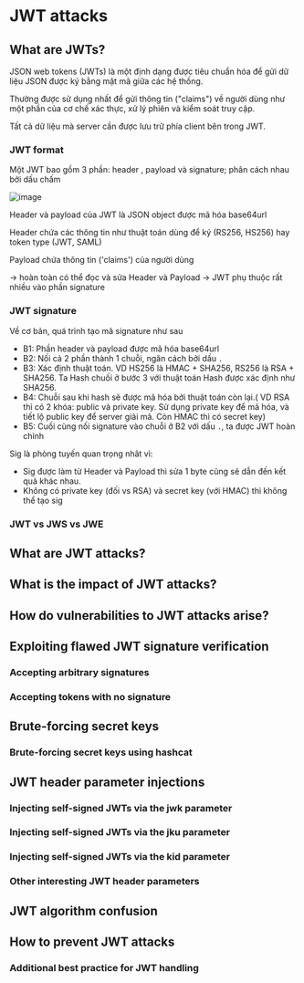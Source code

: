 # JWT attacks
## What are JWTs?
JSON web tokens (JWTs) là một định dạng được tiêu chuẩn hóa để gửi dữ liệu JSON được ký bằng mật mã giữa các hệ thống.

Thường được sử dụng nhất để gửi thông tin ("claims") về người dùng như một phần của cơ chế xác thực, xử lý phiên và kiểm soát truy cập.

Tất cả dữ liệu mà server cần được lưu trữ phía client bên trong JWT.
### JWT format
Một JWT bao gồm 3 phần: header , payload và signature; phân cách nhau bởi dấu chấm

![image](https://user-images.githubusercontent.com/97771705/232182661-62899c15-d09d-4640-b13c-665bde84bbf2.png)

Header và payload của JWT là JSON object được mã hóa base64url

Header chứa các thông tin như thuật toán dùng để ký (RS256, HS256) hay token type (JWT, SAML)

Payload chứa thông tin ('claims') của người dùng 

-> hoàn toàn có thể đọc và sửa Header và Payload -> JWT phụ thuộc rất nhiều vào phần signature
### JWT signature
Về cơ bản, quá trình tạo mã signature như sau
+ B1: Phần header và payload được mã hóa base64url
+ B2: Nối cả 2 phần thành 1 chuỗi, ngăn cách bởi dấu `.`
+ B3: Xác định thuật toán. VD HS256 là HMAC + SHA256, RS256 là RSA + SHA256. Ta Hash chuối ở bước 3 với thuật toán Hash được xác định như SHA256. 
+ B4: Chuỗi sau khi hash sẽ được mã hóa bởi thuật toán còn lại.( VD RSA thì có 2 khóa: public và private key. Sử dụng private key để mã hóa, và tiết lộ public key để server giải mã. Còn HMAC thì có secret key)
+ B5: Cuối cùng nối signature vào chuỗi ở B2 với dấu `.`, ta được JWT hoàn chỉnh

Sig là phòng tuyến quan trọng nhât vì:
+ Sig được làm từ Header và Payload thì sửa 1 byte cũng sẽ dẫn đến kết quả khác nhau. 
+ Không có private key (đối vs RSA) và secret key (với HMAC) thì không thể tạo sig 
### JWT vs JWS vs JWE

## What are JWT attacks?
## What is the impact of JWT attacks?
## How do vulnerabilities to JWT attacks arise?
## Exploiting flawed JWT signature verification
### Accepting arbitrary signatures
### Accepting tokens with no signature
## Brute-forcing secret keys
### Brute-forcing secret keys using hashcat
## JWT header parameter injections
### Injecting self-signed JWTs via the jwk parameter
### Injecting self-signed JWTs via the jku parameter
### Injecting self-signed JWTs via the kid parameter
### Other interesting JWT header parameters
## JWT algorithm confusion
## How to prevent JWT attacks
### Additional best practice for JWT handling
